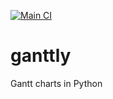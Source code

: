 [![Main CI](https://github.com/gibsramen/ganttly/actions/workflows/main.yml/badge.svg)](https://github.com/gibsramen/ganttly/actions/workflows/main.yml)

# ganttly

Gantt charts in Python
